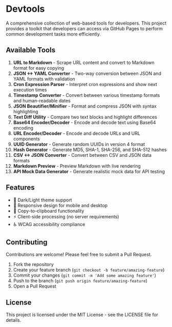 # Devtools

A comprehensive collection of web-based tools for developers. This project provides a toolkit that developers can access via GitHub Pages to perform common development tasks more efficiently.

## Available Tools

1. **URL to Markdown** - Scrape URL content and convert to Markdown format for easy copying
2. **JSON <-> YAML Converter** - Two-way conversion between JSON and YAML formats with validation
3. **Cron Expression Parser** - Interpret cron expressions and show next execution times
4. **Timestamp Converter** - Convert between various timestamp formats and human-readable dates
5. **JSON Beautifier/Minifier** - Format and compress JSON with syntax highlighting
6. **Text Diff Utility** - Compare two text blocks and highlight differences
7. **Base64 Encoder/Decoder** - Encode and decode text using Base64 encoding
8. **URL Encoder/Decoder** - Encode and decode URLs and URL components
9. **UUID Generator** - Generate random UUIDs in version 4 format
10. **Hash Generator** - Generate MD5, SHA-1, SHA-256, and SHA-512 hashes
11. **CSV <-> JSON Converter** - Convert between CSV and JSON data formats
12. **Markdown Preview** - Preview Markdown with live rendering
13. **API Mock Data Generator** - Generate realistic mock data for API testing

## Features

- 🌙 Dark/Light theme support
- 📱 Responsive design for mobile and desktop
- 🔄 Copy-to-clipboard functionality
- ⚡ Client-side processing (no server requirements)
- ♿ WCAG accessibility compliance

## Contributing

Contributions are welcome! Please feel free to submit a Pull Request.

1. Fork the repository
2. Create your feature branch (`git checkout -b feature/amazing-feature`)
3. Commit your changes (`git commit -m 'Add some amazing feature'`)
4. Push to the branch (`git push origin feature/amazing-feature`)
5. Open a Pull Request

## License

This project is licensed under the MIT License - see the LICENSE file for details.
